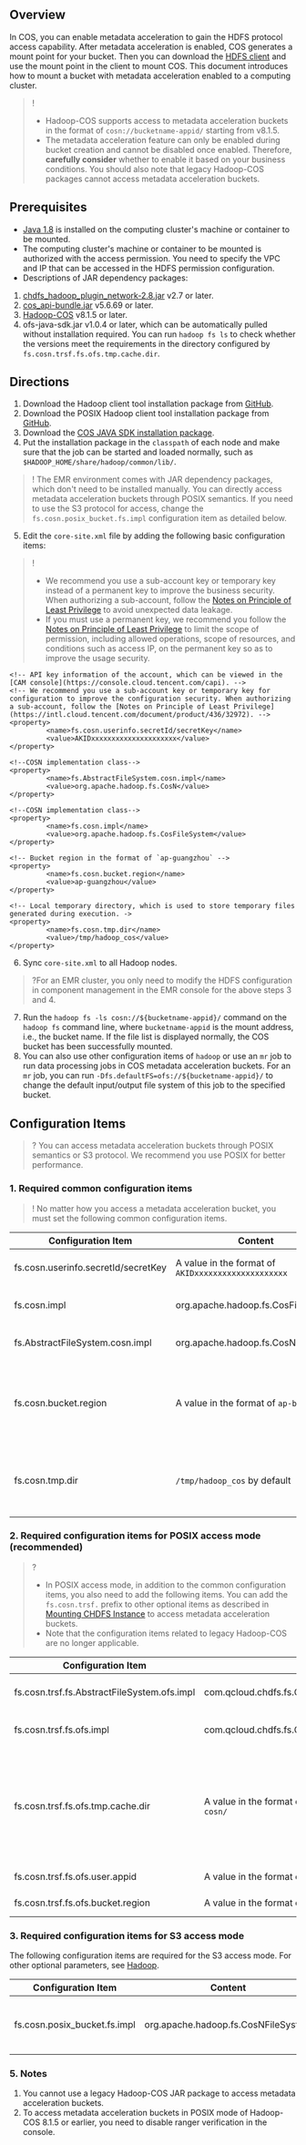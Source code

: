 ## Overview

In COS, you can enable metadata acceleration to gain the HDFS protocol access capability. After metadata acceleration is enabled, COS generates a mount point for your bucket. Then you can download the [HDFS client](https://github.com/tencentyun/chdfs-hadoop-plugin/tree/master/jar) and use the mount point in the client to mount COS. This document introduces how to mount a bucket with metadata acceleration enabled to a computing cluster.

>! 
>- Hadoop-COS supports access to metadata acceleration buckets in the format of `cosn://bucketname-appid/` starting from v8.1.5.
> - The metadata acceleration feature can only be enabled during bucket creation and cannot be disabled once enabled. Therefore, **carefully consider** whether to enable it based on your business conditions. You should also note that legacy Hadoop-COS packages cannot access metadata acceleration buckets.
> 

## Prerequisites

- [Java 1.8](https://www.oracle.com/java/technologies/downloads/) is installed on the computing cluster's machine or container to be mounted.
- The computing cluster's machine or container to be mounted is authorized with the access permission. You need to specify the VPC and IP that can be accessed in the HDFS permission configuration.
- Descriptions of JAR dependency packages:
 1. [chdfs_hadoop_plugin_network-2.8.jar](https://github.com/tencentyun/chdfs-hadoop-plugin/tree/master/jar) v2.7 or later.
 2. [cos_api-bundle.jar](https://search.maven.org/artifact/com.qcloud/cos_api-bundle/5.6.69/jar) v5.6.69 or later.
 3. [Hadoop-COS](https://github.com/tencentyun/hadoop-cos/releases) v8.1.5 or later.
 4. ofs-java-sdk.jar v1.0.4 or later, which can be automatically pulled without installation required. You can run `hadoop fs ls` to check whether the versions meet the requirements in the directory configured by `fs.cosn.trsf.fs.ofs.tmp.cache.dir`.

## Directions
1. Download the Hadoop client tool installation package from [GitHub](https://github.com/tencentyun/hadoop-cos/releases).
2. Download the POSIX Hadoop client tool installation package from [GitHub](https://github.com/tencentyun/chdfs-hadoop-plugin/tree/master/jar).
3. Download the [COS JAVA SDK installation package](https://search.maven.org/artifact/com.qcloud/cos_api-bundle/5.6.69/jar).
4. Put the installation package in the `classpath` of each node and make sure that the job can be started and loaded normally, such as `$HADOOP_HOME/share/hadoop/common/lib/`.
>! The EMR environment comes with JAR dependency packages, which don't need to be installed manually. You can directly access metadata acceleration buckets through POSIX semantics. If you need to use the S3 protocol for access, change the `fs.cosn.posix_bucket.fs.impl` configuration item as detailed below.
>
5. Edit the `core-site.xml` file by adding the following basic configuration items:
>!
>- We recommend you use a sub-account key or temporary key instead of a permanent key to improve the business security. When authorizing a sub-account, follow the [Notes on Principle of Least Privilege](https://intl.cloud.tencent.com/document/product/436/32972) to avoid unexpected data leakage.
>- If you must use a permanent key, we recommend you follow the [Notes on Principle of Least Privilege](https://intl.cloud.tencent.com/document/product/436/32972) to limit the scope of permission, including allowed operations, scope of resources, and conditions such as access IP, on the permanent key so as to improve the usage security.

```
<!-- API key information of the account, which can be viewed in the [CAM console](https://console.cloud.tencent.com/capi). -->
<!-- We recommend you use a sub-account key or temporary key for configuration to improve the configuration security. When authorizing a sub-account, follow the [Notes on Principle of Least Privilege](https://intl.cloud.tencent.com/document/product/436/32972). -->
<property>
		 <name>fs.cosn.userinfo.secretId/secretKey</name>
		 <value>AKIDxxxxxxxxxxxxxxxxxxxxx</value>
</property>

<!--COSN implementation class-->
<property>
		 <name>fs.AbstractFileSystem.cosn.impl</name>
		 <value>org.apache.hadoop.fs.CosN</value>
</property>

<!--COSN implementation class-->
<property>
		 <name>fs.cosn.impl</name>
		 <value>org.apache.hadoop.fs.CosFileSystem</value>
</property>

<!-- Bucket region in the format of `ap-guangzhou` -->      
<property>
		 <name>fs.cosn.bucket.region</name>
		 <value>ap-guangzhou</value>
</property>

<!-- Local temporary directory, which is used to store temporary files generated during execution. ->      
<property>
		 <name>fs.cosn.tmp.dir</name>
		 <value>/tmp/hadoop_cos</value>
</property>
```
6. Sync `core-site.xml` to all Hadoop nodes.
>?For an EMR cluster, you only need to modify the HDFS configuration in component management in the EMR console for the above steps 3 and 4.
>
7. Run the `hadoop fs -ls cosn://${bucketname-appid}/` command on the `hadoop fs` command line, where `bucketname-appid` is the mount address, i.e., the bucket name. If the file list is displayed normally, the COS bucket has been successfully mounted.
8. You can also use other configuration items of `hadoop` or use an `mr` job to run data processing jobs in COS metadata acceleration buckets. For an `mr` job, you can run `-Dfs.defaultFS=ofs://${bucketname-appid}/` to change the default input/output file system of this job to the specified bucket.

## Configuration Items

>? You can access metadata acceleration buckets through POSIX semantics or S3 protocol. We recommend you use POSIX for better performance.
>

### 1. Required common configuration items

>! No matter how you access a metadata acceleration bucket, you must set the following common configuration items.
>

| Configuration Item | Content | Description |
| ----------------------------------- | ---------------------------------- | ------------------------------------------------------------ |
| fs.cosn.userinfo.secretId/secretKey | A value in the format of `AKIDxxxxxxxxxxxxxxxxxxxx` | Enter the API key information of your account, which can be viewed in the [CAM console](https://console.cloud.tencent.com/capi). |
| fs.cosn.impl                        | org.apache.hadoop.fs.CosFileSystem | COSN implementation class for `FileSystem`, which is fixed at `org.apache.hadoop.fs.CosFileSystem`. |
| fs.AbstractFileSystem.cosn.impl     | org.apache.hadoop.fs.CosN          | COSN implementation class for `AbstractFileSystem`, which is fixed at `org.apache.hadoop.fs.CosN`. |
| fs.cosn.bucket.region               | A value in the format of `ap-beijing` | Enter the region information of the bucket to be accessed, such as `ap-beijing` and `ap-guangzhou`. For enumerated values, see [Regions and Access Endpoints](https://intl.cloud.tencent.com/document/product/436/6224). This parameter is compatible with the legacy parameter `fs.cosn.userinfo.region`. |
| fs.cosn.tmp.dir                     | `/tmp/hadoop_cos` by default                | Set an existing local directory, where temporary files generated during execution will be placed. Meanwhile, be sure to configure sufficient space and permissions for this directory on each node. |



### 2. Required configuration items for POSIX access mode (recommended)

>?
>- In POSIX access mode, in addition to the common configuration items, you also need to add the following items. You can add the `fs.cosn.trsf.` prefix to other optional items as described in [Mounting CHDFS Instance](https://intl.cloud.tencent.com/document/product/1106/41965) to access metadata acceleration buckets.
>- Note that the configuration items related to legacy Hadoop-COS are no longer applicable.

| Configuration Item | Content | Description |
| ------------------------ | ------------------ | ---------------- |
| fs.cosn.trsf.fs.AbstractFileSystem.ofs.impl | com.qcloud.chdfs.fs.CHDFSDelegateFSAdapter                      |      Implementation class for metadata acceleration bucket access |
| fs.cosn.trsf.fs.ofs.impl                    | com.qcloud.chdfs.fs.CHDFSHadoopFileSystemAdapter                |     Implementation class for metadata acceleration bucket access |
| fs.cosn.trsf.fs.ofs.tmp.cache.dir           | A value in the format of `/data/emr/hdfs/tmp/posix-cosn/` | Set an existing local directory such as `"/data/emr/hdfs/tmp/posix-cosn/"`, where temporary files generated during execution will be placed. Meanwhile, be sure to configure sufficient space and permissions for this directory on each node. |
| fs.cosn.trsf.fs.ofs.user.appid              | A value in the format of `12500000000`  | Your `appid`, which is required. |
| fs.cosn.trsf.fs.ofs.bucket.region           | A value in the format of `ap-beijing`  | Your bucket region, which is required. |


### 3. Required configuration items for S3 access mode

The following configuration items are required for the S3 access mode. For other optional parameters, see [Hadoop](https://intl.cloud.tencent.com/document/product/436/6884).

| Configuration Item | Content | Description |
| ------------------------ | ------------------ | ---------------- |
| fs.cosn.posix_bucket.fs.impl         | org.apache.hadoop.fs.CosNFileSystem |      This parameter is fixed at `com.qcloud.chdfs.fs.CHDFSHadoopFileSystemAdapter` for the POSIX access mode (default mode) or `org.apache.hadoop.fs.CosNFileSystem` for the S3 access mode, respectively.                                        |


### 5. Notes
1. You cannot use a legacy Hadoop-COS JAR package to access metadata acceleration buckets.
2. To access metadata acceleration buckets in POSIX mode of Hadoop-COS 8.1.5 or earlier, you need to disable ranger verification in the console.

